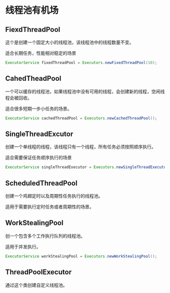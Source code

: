 # 线程池有机场

## FiexdThreadPool

这个是创建一个固定大小的线程池，该线程池中的线程数量不变。

适合长期任务，性能相对稳定的场景

~~~java
ExecutorService fixedThreadPool = Executors.newFixedThreadPool(10);
~~~

## CahedTheadPool

一个可以缓存的线程池，如果线程池中没有可用的线程，会创建新的线程，空闲线程会被回收。

适合很多短期一步小任务的场景。

~~~java
ExecutorService cachedThreadPool = Executors.newCachedThreadPool();
~~~

## SingleThreadExcutor

创建一个单线程的线程，该线程只有一个线程，所有任务必须按照顺序执行。

适合需要保证任务顺序执行的场景

~~~java
ExecutorService singleThreadExecutor = Executors.newSingleThreadExecutor();
~~~

## ScheduledThreadPool

创建一个鸡翅定时以及周期性任务执行的线程池。

适用于需要执行定时任务或者周期性的场景。

## WorkStealingPool

创一个包含多个工作执行队列的线程池。

适用于并发执行。

~~~java
ExecutorService workStealingPool = Executors.newWorkStealingPool();
~~~

## ThreadPoolExecutor

通过这个类创建自定义线程池。